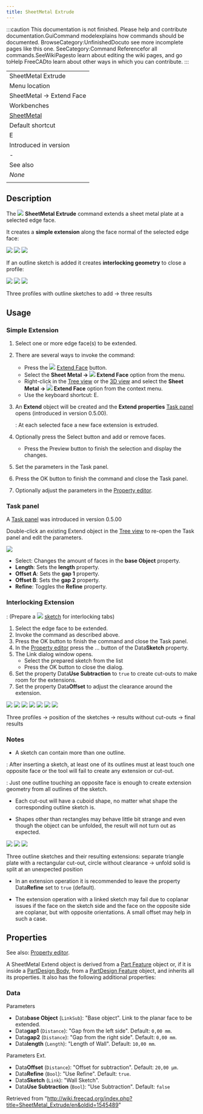 ```yaml
---
title: SheetMetal Extrude
---
```


:::caution
This documentation is not finished. Please help and contribute documentation.GuiCommand modelexplains how commands should be documented. BrowseCategory:UnfinishedDocuto see more incomplete pages like this one. SeeCategory:Command Referencefor all commands.SeeWikiPagesto learn about editing the wiki pages, and go toHelp FreeCADto learn about other ways in which you can contribute.
:::

|                                                            |
| ---------------------------------------------------------- |
| SheetMetal Extrude                                         |
| Menu location                                              |
| SheetMetal → Extend Face                                   |
| Workbenches                                                |
| [SheetMetal](/SheetMetal_Workbench "SheetMetal Workbench") |
| Default shortcut                                           |
| E                                                          |
| Introduced in version                                      |
| -                                                          |
| See also                                                   |
| _None_                                                     |
|                                                            |

## Description

The ![](/images/SheetMetal_Extrude.svg) **SheetMetal Extrude** command extends a sheet metal plate at a selected edge face.

It creates a **simple extension** along the face normal of the selected edge face:

![](/images/SheetMetal_Extrude-01.png) ![](/images/Button_right.svg)
![](/images/SheetMetal_Extrude-02.png)

If an outline sketch is added it creates **interlocking geometry** to close a profile:

![](/images/SheetMetal_Extrude-05.png) ![](/images/Button_right.svg)
![](/images/SheetMetal_Extrude-04.png)

Three profiles with outline sketches to add → three results

## Usage

### Simple Extension

1. Select one or more edge face(s) to be extended.
2. There are several ways to invoke the command:
   - Press the ![](/images/SheetMetal_Extrude.svg) [Extend Face](/SheetMetal_Extrude "SheetMetal Extrude") button.
   - Select the **Sheet Metal → ![](/images/SheetMetal_Extrude.svg) Extend Face** option from the menu.
   - Right-click in the [Tree view](/Tree_view "Tree view") or the [3D view](/3D_view "3D view") and select the **Sheet Metal → ![](/images/SheetMetal_Extrude.svg) Extend Face** option from the context menu.
   - Use the keyboard shortcut: E.
3. An **Extend** object will be created and the **Extend properties** [Task panel](/Task_panel "Task panel") opens (introduced in version 0.5.00).

   : At each selected face a new face extension is extruded.

4. Optionally press the Select button and add or remove faces.
   - Press the Preview button to finish the selection and display the changes.
5. Set the parameters in the Task panel.
6. Press the OK button to finish the command and close the Task panel.
7. Optionally adjust the parameters in the [Property editor](/Property_editor "Property editor").

### Task panel

A [Task panel](/Task_panel "Task panel") was introduced in version 0.5.00

Double-click an existing Extend object in the [Tree view](/Tree_view "Tree view") to re-open the Task panel and edit the parameters.

![](/images/SheetMetal_Extrude-Task.png)

- Select: Changes the amount of faces in the **base Object** property.
- **Length**: Sets the **length** property.
- **Offset A**: Sets the **gap 1** property.
- **Offset B**: Sets the **gap 2** property.
- **Refine**: Toggles the **Refine** property.

### Interlocking Extension

: (Prepare a ![](/images/Workbench_Sketcher.svg) [sketch](/Sketcher_Workbench "Sketcher Workbench") for interlocking tabs)

1. Select the edge face to be extended.
2. Invoke the command as described above.
3. Press the OK button to finish the command and close the Task panel.
4. In the [Property editor](/Property_editor "Property editor") press the ... button of the Data**Sketch** property.
5. The Link dialog window opens.
   - Select the prepared sketch from the list
   - Press the OK button to close the dialog.
6. Set the property Data**Use Subtraction** to `true` to create cut-outs to make room for the extensions.
7. Set the property Data**Offset** to adjust the clearance around the extension.

![](/images/SheetMetal_Extrude-03.png) ![](/images/Button_right.svg)
![](/images/SheetMetal_Extrude-05.png) ![](/images/Button_right.svg)
![](/images/SheetMetal_Extrude-06.png) ![](/images/Button_right.svg)
![](/images/SheetMetal_Extrude-04.png)

Three profiles → position of the sketches → results without cut-outs → final results

### Notes

- A sketch can contain more than one outline.

: After inserting a sketch, at least one of its outlines must at least touch one opposite face or the tool will fail to create any extension or cut-out.

: Just one outline touching an opposite face is enough to create extension geometry from all outlines of the sketch.

- Each cut-out will have a cuboid shape, no matter what shape the corresponding outline sketch is.

- Shapes other than rectangles may behave little bit strange and even though the object can be unfolded, the result will not turn out as expected.

![](/images/SheetMetal_Extrude-07.png) ![](/images/Button_right.svg)
![](/images/SheetMetal_Extrude-08.png)

Three outline sketches and their resulting extensions: separate triangle plate with a rectangular cut-out, circle without clearance → unfold solid is split at an unexpected position

- In an extension operation it is recommended to leave the property Data**Refine** set to `true` (default).

- The extension operation with a linked sketch may fail due to coplanar issues if the face on the sketch side and the face on the opposite side are coplanar, but with opposite orientations. A small offset may help in such a case.

## Properties

See also: [Property editor](/Property_editor "Property editor").

A SheetMetal Extend object is derived from a [Part Feature](/Part_Feature "Part Feature") object or, if it is inside a [PartDesign Body](/PartDesign_Body "PartDesign Body"), from a [PartDesign Feature](/PartDesign_Feature "PartDesign Feature") object, and inherits all its properties. It also has the following additional properties:

### Data

Parameters

- Data**base Object** (`LinkSub`): "Base object". Link to the planar face to be extended.
- Data**gap1** (`Distance`): "Gap from the left side". Default: `0,00 mm`.
- Data**gap2** (`Distance`): "Gap from the right side". Default: `0,00 mm`.
- Data**length** (`Length`): "Length of Wall". Default: `10,00 mm`.

Parameters Ext.

- Data**Offset** (`Distance`): "Offset for subtraction". Default: `20,00 µm`.
- Data**Refine** (`Bool`): "Use Refine". Default: `true`.
- Data**Sketch** (`Link`): "Wall Sketch".
- Data**Use Subtraction** (`Bool`): "Use Subtraction". Default: `false`

Retrieved from "<http://wiki.freecad.org/index.php?title=SheetMetal_Extrude/en&oldid=1545489>"
